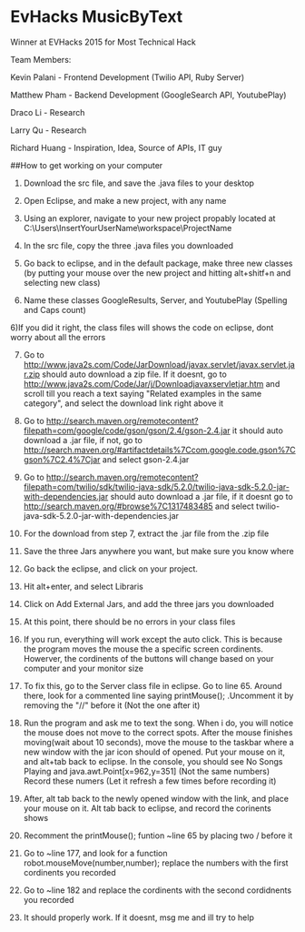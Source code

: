 # EvHacks MusicByText
Winner at EVHacks 2015 for Most Technical Hack

Team Members:

Kevin Palani - Frontend Development (Twilio API, Ruby Server)

Matthew Pham - Backend Development (GoogleSearch API, YoutubePlay)

Draco Li - Research

Larry Qu - Research

Richard Huang - Inspiration, Idea, Source of APIs, IT guy

##How to get working on your computer

1) Download the src file, and save the .java files to your desktop

2) Open Eclipse, and make a new project, with any name

3) Using an explorer, navigate to your new project propably located at C:\Users\InsertYourUserName\workspace\ProjectName

4) In the src file, copy the three .java files you downloaded

5) Go back to eclipse, and in the default package, make three new classes (by putting your mouse over the new project and hitting alt+shitf+n and selecting new class)

5) Name these classes GoogleResults, Server, and YoutubePlay (Spelling and Caps count)

6)If you did it right, the class files will shows the code on eclipse, dont worry about all the errors

7) Go to http://www.java2s.com/Code/JarDownload/javax.servlet/javax.servlet.jar.zip
should auto download a zip file. If it doesnt, go to http://www.java2s.com/Code/Jar/j/Downloadjavaxservletjar.htm and scroll till you reach a text saying "Related examples in the same category", and select the download link right above it

8) Go to http://search.maven.org/remotecontent?filepath=com/google/code/gson/gson/2.4/gson-2.4.jar it should auto download a .jar file, if not, go to http://search.maven.org/#artifactdetails%7Ccom.google.code.gson%7Cgson%7C2.4%7Cjar and select gson-2.4.jar

9) Go to http://search.maven.org/remotecontent?filepath=com/twilio/sdk/twilio-java-sdk/5.2.0/twilio-java-sdk-5.2.0-jar-with-dependencies.jar  should auto download a .jar file, if it doesnt go to http://search.maven.org/#browse%7C1317483485 and select twilio-java-sdk-5.2.0-jar-with-dependencies.jar

10) For the download from step 7, extract the .jar file from the .zip file

11) Save the three Jars anywhere you want, but make sure you know where

12) Go back the eclipse, and click on your project.

13) Hit alt+enter, and select Libraris

14) Click on Add External Jars, and add the three jars you downloaded

15) At this point, there should be no errors in your class files

16) If you run, everything will work except the auto click. This is because the program moves the mouse the a specific screen cordinents. Howerver, the cordinents of the buttons will change based on your computer and your monitor size

17) To fix this, go to the Server class file in eclipse. Go to line 65. Around there, look for a commented line saying printMouse(); .Uncomment it by removing the "//" before it (Not the one after it)

18) Run the program and ask me to text the song. When i do, you will notice the mouse does not move to the correct spots. After the mouse finishes moving(wait about 10 seconds), move the mouse to the taskbar where a new window with the jar icon should of opened. Put your mouse on it, and alt+tab back to eclipse. In the console, you should see No Songs Playing and java.awt.Point[x=962,y=351] (Not the same numbers) Record these numers (Let it refresh a few times before recording it)

19) After, alt tab back to the newly opened window with the link, and place your mouse on it. Alt tab back to eclipse, and record the corinents shows 

20) Recomment the printMouse(); funtion ~line 65 by placing two / before it

21) Go to ~line 177, and look for a function robot.mouseMove(number,number); replace the numbers with the first cordinents you recorded

22) Go to ~line 182 and replace the cordinents with the second cordidnents you recorded

23) It should properly work. If it doesnt, msg me and ill try to help
